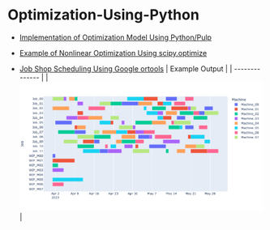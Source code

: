 # Optimization-Using-Python

- [Implementation of Optimization Model Using Python/Pulp](CredLimOptimization.py)

- [Example of Nonlinear Optimization Using scipy.optimize](NonlinearProgrammingUsingPython.ipynb)

- [Job Shop Scheduling Using Google ortools](SimpleJobShopScheduling.ipynb)
  |  Example Output |
  |  -------------- |
  |  <img src="jobshopexample.png" width="700"> |
